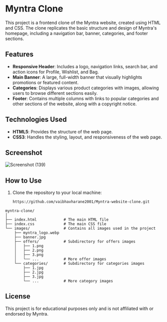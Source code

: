 # Myntra Clone

This project is a frontend clone of the Myntra website, created using HTML and CSS. The clone replicates the basic structure and design of Myntra's homepage, including a navigation bar, banner, categories, and footer sections.

## Features

- **Responsive Header**: Includes a logo, navigation links, search bar, and action icons for Profile, Wishlist, and Bag.
- **Main Banner**: A large, full-width banner that visually highlights promotions or featured content.
- **Categories**: Displays various product categories with images, allowing users to browse different sections easily.
- **Footer**: Contains multiple columns with links to popular categories and other sections of the website, along with a copyright notice.

## Technologies Used

- **HTML5**: Provides the structure of the web page.
- **CSS3**: Handles the styling, layout, and responsiveness of the web page.

## Screenshot

![Screenshot (139)](https://github.com/user-attachments/assets/47952d06-24f2-4963-83f7-07e3c0f3ef4b)

## How to Use

1. Clone the repository to your local machine:
   ```bash
   https://github.com/vaibhavharane2001/Myntra-website-clone.git
   
```
myntra-clone/
│
├── index.html            # The main HTML file
├── index.css             # The main CSS file
└── images/               # Contains all images used in the project
    ├── myntra_logo.webp
    ├── banner.jpg
    ├── offers/           # Subdirectory for offers images
    │   ├── 1.png
    │   ├── 2.png
    │   ├── 3.png
    │   └── ...           # More offer images
    └── categories/       # Subdirectory for categories images
        ├── 1.jpg
        ├── 2.jpg
        ├── 3.jpg
        └── ...           # More category images
```

## License
This project is for educational purposes only and is not affiliated with or endorsed by Myntra.

